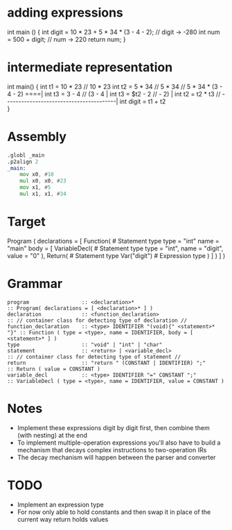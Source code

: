 # adding expressions

int main () {
    int digit = 10 * 23 + 5 * 34 * (3 - 4 - 2);     // digit    -> -280
    int num = 500 + digit;                          // num      ->  220
    return num;
}

# intermediate representation

int main() {
    int t1 = 10 * 23        // 10 * 23
    int t2 = 5 * 34         // 5 * 34       // 5 * 34 * (3 - 4 - 2) ====|
    int t3 = 3 - 4          // (3 - 4                                   |
    int t3 = $t2 - 2        // - 2)                                     |
    int t2 = t2 * t3        //  ----------------------------------------|
    int digit = t1 + t2        
}

# Assembly

```asm
.globl _main
.p2align 2
_main:
    mov x0, #10
    mul x0, x0, #23
    mov x1, #5
    mul x1, x1, #34
```

# Target

Program (
    declarations = [
        Function(                               # Statement type
            type = "int"
            name = "main"
            body = [
                VariableDecl(                   # Statement type
                    type    = "int",
                    name    = "digit",
                    value   = "0"
                ),
                Return(                         # Statement type
                    Var("digit")                    # Expression type
                )
            ]
        )
    ]
)

# Grammar

```
program                 :: <declaration>*                               :: Program( declarations = [ <declaration>* ] )
declaration             :: <function_declaration>                       :: // container class for detecting type of declaration //
function_declaration    :: <type> IDENTIFIER "(void){" <statement>* "}" :: Function ( type = <type>, name = IDENTIFIER, body = [ <statement>* ] )
type                    :: "void" | "int" | "char"
statement               :: <return> | <variable_decl>                   :: // container class for detecting type of statement //
return                  :: "return " (CONSTANT | IDENTIFIER) ";"        :: Return ( value = CONSTANT )
variable_decl           :: <type> IDENTIFIER "=" CONSTANT ";"           :: VariableDecl ( type = <type>, name = IDENTIFIER, value = CONSTANT )
```


# Notes

- Implement these expressions digit by digit first, then combine them (with nesting) at the end
- To implement multiple-operation expressions you'll also have to build a mechanism that decays complex instructions to two-operation IRs
- The decay mechanism will happen between the parser and converter


# TODO

- Implement an expression type
- For now only able to hold constants and then swap it in place of the current way return holds values
